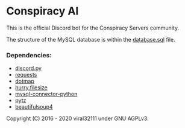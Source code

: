 # Conspiracy AI

This is the official Discord bot for the Conspiracy Servers community.

The structure of the MySQL database is within the [database.sql](https://github.com/conspiracy-servers/conspiracy-ai/blob/master/database.sql) file.

### Dependencies:

* [discord.py](https://github.com/Rapptz/discord.py)
* [requests](https://github.com/psf/requests)
* [dotmap](https://github.com/drgrib/dotmap)
* [hurry.filesize](https://pypi.org/project/hurry.filesize/)
* [mysql-connector-python](https://dev.mysql.com/doc/connector-python/en/)
* [pytz](https://pypi.org/project/pytz/)
* [beautifulsoup4](https://pypi.org/project/beautifulsoup4/)

Copyright (C) 2016 - 2020 viral32111 under GNU AGPLv3.
